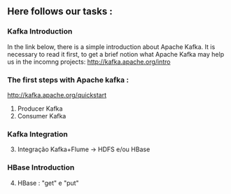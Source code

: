 ## Here follows our tasks :
### Kafka Introduction
In the link below, there is a simple introduction about Apache Kafka. It is necessary to read it first, to get a brief notion what Apache Kafka may help us in the incomng projects: 
http://kafka.apache.org/intro

### The first steps with Apache kafka :
http://kafka.apache.org/quickstart

1. Producer Kafka
 2. Consumer Kafka
### Kafka Integration 
 3. Integração Kafka+Flume -> HDFS e/ou HBase
### HBase Introduction 
 4. HBase : "get" e "put"  
